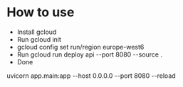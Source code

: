 # How to use

* Install gcloud
* Run gcloud init
* gcloud config set run/region europe-west6
* Run gcloud run deploy api --port 8080 --source .
* Done

uvicorn app.main:app --host 0.0.0.0 --port 8080 --reload